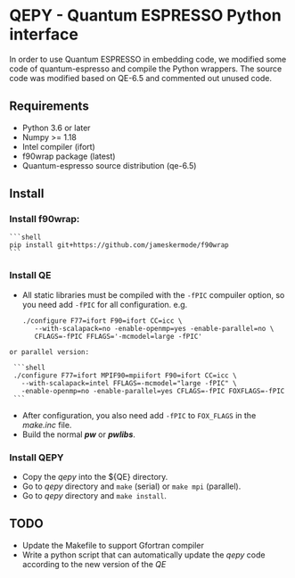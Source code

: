 # QEPY - Quantum ESPRESSO Python interface
   In order to use Quantum ESPRESSO in embedding code, we modified some code of quantum-espresso and compile the Python wrappers. The source code was modified based on QE-6.5 and commented out unused code.

## Requirements
 - Python 3.6 or later
 - Numpy >= 1.18
 - Intel compiler (ifort)
 - f90wrap package (latest)
 - Quantum-espresso source distribution (qe-6.5)

## Install
 ### Install f90wrap:

   <!--Due to the QE was written more freely than normal code. So we need modified the f90wrap a little bit. You can directly use our modified version:-->
   <!--pip install git+https://gitlab.com/shaoxc/f90wrap@modified-->
    
    ```shell
	pip install git+https://github.com/jameskermode/f90wrap
    ```

 ### Install QE

   + All static libraries must be compiled with the `-fPIC` compuiler option, so you need add `-fPIC` for all configuration. e.g.

     ```shell
	 ./configure F77=ifort F90=ifort CC=icc \
	    --with-scalapack=no -enable-openmp=yes -enable-parallel=no \
	 	CFLAGS=-fPIC FFLAGS='-mcmodel=large -fPIC' 
     ```
    or parallel version:

     ```shell
	 ./configure F77=ifort MPIF90=mpiifort F90=ifort CC=icc \
	   --with-scalapack=intel FFLAGS=-mcmodel="large -fPIC" \
	   -enable-openmp=no -enable-parallel=yes CFLAGS=-fPIC FOXFLAGS=-fPIC
	 ```

   + After configuration, you also need add `-fPIC` to `FOX_FLAGS` in the *make.inc* file.
   + Build the normal ***pw*** or ***pwlibs***.

 ### Install QEPY

   + Copy the *qepy* into the ${QE} directory.
   + Go to *qepy* directory and `make` (serial) or `make mpi` (parallel).
   + Go to *qepy* directory and `make install`.

## TODO
 - Update the Makefile to support Gfortran compiler
 - Write a python script that can automatically update the *qepy* code according to the new version of the *QE*
